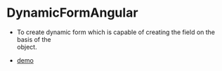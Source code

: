 # DynamicFormAngular

- To create dynamic form which is capable of creating the field on the basis of the    
  object.

- [demo](http://dynamic-form.surge.sh/)


